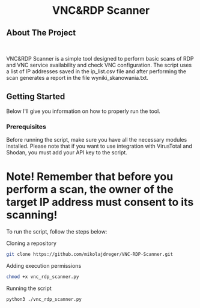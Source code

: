 <h1 align="center">VNC&RDP Scanner</h1>

## About The Project
<br />

VNC&RDP Scanner is a simple tool designed to perform basic scans of RDP and VNC service availability and check VNC configuration. The script uses a list of IP addresses saved in the ip_list.csv file and after performing the scan generates a report in the file wyniki_skanowania.txt.

## Getting Started
Below I'll give you information on how to properly run the tool.

### Prerequisites
Before running the script, make sure you have all the necessary modules installed. Please note that if you want to use integration with VirusTotal and Shodan, you must add your API key to the script.
# Note! Remember that before you perform a scan, the owner of the target IP address must consent to its scanning!

To run the script, follow the steps below:

Cloning a repository
  ```sh
  git clone https://github.com/mikolajdreger/VNC-RDP-Scanner.git
  ```
Adding execution permissions
  ```sh
  chmod +x vnc_rdp_scanner.py
  ```
Running the script
  ```sh
  python3 ./vnc_rdp_scanner.py
  ```
